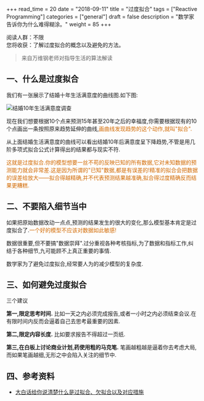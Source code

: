 
+++
read_time = 20
date = "2018-09-11"
title = "过度拟合"
tags = ["Reactive Programming"]
categories = ["general"]
draft = false
description = "数学家告诉你为什么难得糊涂。"
weight = 85
+++

阅读人群：不限   
您将收获：了解过度拟合的概念以及避免的方法。

> 来自万维钢老师对指导生活的算法解读

## 一、什么是过度拟合
我们有一张展示了结婚十年生活满意度的曲线图.如下图:

![结婚10年生活满意度调查](https://os-qingdao.oss-cn-qingdao.aliyuncs.com/note/image/%E7%BB%93%E5%A9%9A10%E5%B9%B4%E7%94%9F%E6%B4%BB%E6%BB%A1%E6%84%8F%E5%BA%A6%E8%B0%83%E6%9F%A5.jpg)

现在我们想要根据10个点来预测15年甚至20年之后的幸福度,你需要根据现有的10个点画出一条按照原来趋势延伸的曲线,<font color=#D26900>画曲线发现趋势的这个动作,就叫"拟合".</font>

从上面结婚生活满意度的曲线可以看出结婚10年后满意度呈下降趋势,不管是用几阶多项式拟合公式计算得出的结果都与现实不符.

<font color=#D26900>这就是过度拟合.你的模型想要一丝不苟的反映已知的所有数据,它对未知数据的预测能力就会非常差.这是因为所谓的"已知"数据,都是有误差的!精准的拟合会把数据的误差给放大——拟合得越精确,并不代表预测结果越准确,拟合得过度精确反而结果更糟糕.</font>

## 二、不要陷入细节当中
如果把原始数据改动一点点,预测的结果发生的很大的变化,那么模型基本肯定是过度拟合了.<font color=#D26900>一个好的模型不应该对数据如此敏感!</font>

数据很重要,但不要搞"数据崇拜".过分重视各种考核指标,为了数据和指标工作,纠结于各种细节,九可能顾不上真正重要的事情.

数学家为了避免过度拟合,经常要人为的减少模型的复杂度.

## 三、如何避免过度拟合
三个建议

**第一,限定思考时间.** 比如一天之内必须完成报告,或者一小时之内必须结束会议.在有限时间内反而会逼着自己去思考最重要的因素.


**第二,限定内容长度.**
比如要求报告不得超过一页纸.

**第三,在白板上讨论商业计划,药使用粗的马克笔.**
笔画越粗越是逼着你去考虑大局,而如果笔画越细,无形之中会陷入关注的细节中.


## 四、参考资料
- [大白话给你说清楚什么是过拟合、欠拟合以及对应措施](https://blog.csdn.net/qq_18254385/article/details/78428887)